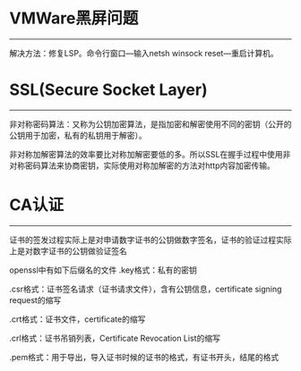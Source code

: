 # VMWare黑屏问题
***
解决方法：修复LSP。命令行窗口—输入netsh winsock reset—重启计算机。
# SSL(Secure Socket Layer)
***
非对称密码算法：又称为公钥加密算法，是指加密和解密使用不同的密钥（公开的公钥用于加密，私有的私钥用于解密）。

非对称加解密算法的效率要比对称加解密要低的多。所以SSL在握手过程中使用非对称密码算法来协商密钥，实际使用对称加解密的方法对http内容加密传输。
# CA认证
***
证书的签发过程实际上是对申请数字证书的公钥做数字签名，证书的验证过程实际上是对数字证书的公钥做验证签名

openssl中有如下后缀名的文件
.key格式：私有的密钥

.csr格式：证书签名请求（证书请求文件），含有公钥信息，certificate signing request的缩写

.crt格式：证书文件，certificate的缩写

.crl格式：证书吊销列表，Certificate Revocation List的缩写

.pem格式：用于导出，导入证书时候的证书的格式，有证书开头，结尾的格式

